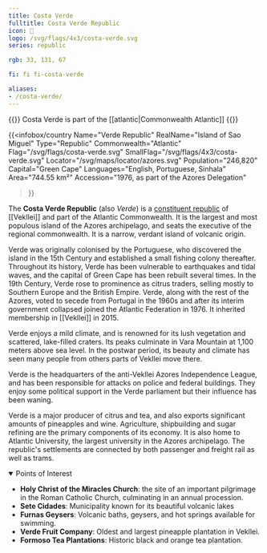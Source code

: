 ```yaml
---
title: Costa Verde
fulltitle: Costa Verde Republic
icon: 🦅
logo: /svg/flags/4x3/costa-verde.svg
series: republic

rgb: 33, 131, 67

fi: fi fi-costa-verde

aliases:
- /costa-verde/
---
```

{{<note series>}}
 Costa Verde is part of the [[atlantic|Commonwealth Atlantic]]
{{</note>}}

{{<infobox/country
	 Name="Verde Republic"
	 RealName="Island of Sao Miguel"
	 Type="Republic"
	 Commonwealth="Atlantic"
	 Flag="/svg/flags/costa-verde.svg"
	 SmallFlag="/svg/flags/4x3/costa-verde.svg"
	 Locator="/svg/maps/locator/azores.svg"
	 Population="246,820"
	 Capital="Green Cape"
	 Languages="English, Portuguese, Sinhala"
	 Area="744.55 km²"
	 Accession="1976, as part of the Azores Delegation"
 >}}

The <span class="fi fi-costa-verde"></span> **Costa Verde Republic** (also *Verde*) is a [constituent republic](/republics/) of [[Vekllei]] and part of the Atlantic Commonwealth. It is the largest and most populous island of the Azores archipelago, and seats the executive of the regional commonwealth. It is a narrow, verdant island of volcanic origin.

Verde was originally colonised by the Portuguese, who discovered the island in the 15th Century and established a small fishing colony thereafter. Throughout its history, Verde has been vulnerable to earthquakes and tidal waves, and the capital of Green Cape has been rebuilt several times. In the 19th Century, Verde rose to prominence as citrus traders, selling mostly to Southern Europe and the British Empire. Verde, along with the rest of the Azores, voted to secede from Portugal in the 1960s and after its interim government collapsed joined the Atlantic Federation in 1976. It inherited membership in [[Vekllei]] in 2015.

Verde enjoys a mild climate, and is renowned for its lush vegetation and scattered, lake-filled craters. Its peaks culminate in Vara Mountain at 1,100 meters above sea level. In the postwar period, its beauty and climate has seen many people from others parts of Vekllei move there.

Verde is the headquarters of the anti-Vekllei Azores Independence League, and has been responsible for attacks on police and federal buildings. They enjoy some political support in the Verde parliament but their influence has been waning.

Verde is a major producer of citrus and tea, and also exports significant amounts of pineapples and wine. Agriculture, shipbuilding and sugar refining are the primary components of its economy. It is also home to Atlantic University, the largest university in the Azores archipelago. The republic's settlements are connected by both passenger and freight rail as well as trams.

<details open>
	<summary>Points of Interest</summary>

* **Holy Christ of the Miracles Church**: the site of an important pilgrimage in the Roman Catholic Church, culminating in an annual procession.
* **Sete Cidades**: Municipality known for its beautiful volcanic lakes
* **Furnas Geysers**: Volcanic baths, geysers, and hot springs available for swimming.
* **Verde Fruit Company**: Oldest and largest pineapple plantation in Vekllei.
* **Formoso Tea Plantations**: Historic black and orange tea plantation.
</details>

